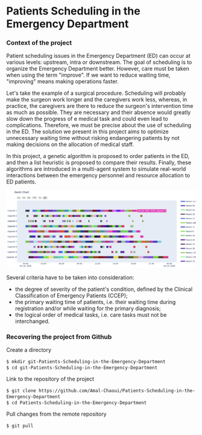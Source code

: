 # Patients Scheduling in the Emergency Department

### Context of the project

Patient scheduling issues in the Emergency Department (ED) can occur at various levels: upstream, intra or downstream. The goal of scheduling is to organize the Emergency Department better. However, care must be taken when using the term "improve". If we want to reduce waiting time, "improving" means making operations faster. 

Let's take the example of a surgical procedure. Scheduling will probably make the surgeon work longer and the caregivers work less, whereas, in practice, the caregivers are there to reduce the surgeon's intervention time as much as possible. They are necessary and their absence would greatly slow down the progress of e medical task and could even lead to complications. Therefore, we must be precise about the use of scheduling in the ED. The solution we present in this project aims to optimize unnecessary waiting time without risking endangering patients by not making decisions on the allocation of medical staff.

In this project, a genetic algorithm is proposed to order patients in the ED, and then a list heuristic is proposed to compare their results. Finally, these algorithms are introduced in a multi-agent system to simulate real-world interactions between the emergency personnel and resource allocation to ED patients. 


![Example of a Gantt Chart displaying the schedule of medical tasks in an ED](schedule.png)

Several criteria have to be taken into consideration: 
  - the degree of severity of the patient's condition, defined by the Clinical Classification of Emergency Patients (CCEP); 
  - the primary waiting time of patients, i.e. their waiting time during registration and/or while waiting for the primary diagnosis;
  - the logical order of medical tasks, i.e. care tasks must not be interchanged.


### Recovering the project from Github

Create a directory

    $ mkdir git-Patients-Scheduling-in-the-Emergency-Department  
    $ cd git-Patients-Scheduling-in-the-Emergency-Department 
    
Link to the repository of the project

    $ git clone https://github.com/Amal-Chaoui/Patients-Scheduling-in-the-Emergency-Department
    $ cd Patients-Scheduling-in-the-Emergency-Department  

Pull changes from the remote repository

    $ git pull
    
